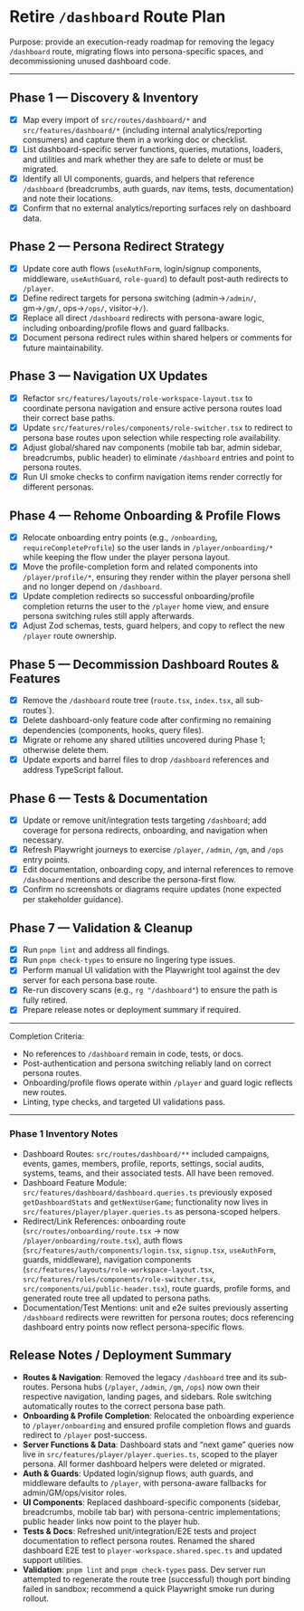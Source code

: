 # Retire `/dashboard` Route Plan

Purpose: provide an execution-ready roadmap for removing the legacy `/dashboard` route, migrating flows into persona-specific spaces, and decommissioning unused dashboard code.

---

## Phase 1 — Discovery & Inventory

- [x] Map every import of `src/routes/dashboard/*` and `src/features/dashboard/*` (including internal analytics/reporting consumers) and capture them in a working doc or checklist.
- [x] List dashboard-specific server functions, queries, mutations, loaders, and utilities and mark whether they are safe to delete or must be migrated.
- [x] Identify all UI components, guards, and helpers that reference `/dashboard` (breadcrumbs, auth guards, nav items, tests, documentation) and note their locations.
- [x] Confirm that no external analytics/reporting surfaces rely on dashboard data.

## Phase 2 — Persona Redirect Strategy

- [x] Update core auth flows (`useAuthForm`, login/signup components, middleware, `useAuthGuard`, `role-guard`) to default post-auth redirects to `/player`.
- [x] Define redirect targets for persona switching (admin→`/admin/`, gm→`/gm/`, ops→`/ops/`, visitor→`/`).
- [x] Replace all direct `/dashboard` redirects with persona-aware logic, including onboarding/profile flows and guard fallbacks.
- [x] Document persona redirect rules within shared helpers or comments for future maintainability.

## Phase 3 — Navigation UX Updates

- [x] Refactor `src/features/layouts/role-workspace-layout.tsx` to coordinate persona navigation and ensure active persona routes load their correct base paths.
- [x] Update `src/features/roles/components/role-switcher.tsx` to redirect to persona base routes upon selection while respecting role availability.
- [x] Adjust global/shared nav components (mobile tab bar, admin sidebar, breadcrumbs, public header) to eliminate `/dashboard` entries and point to persona routes.
- [x] Run UI smoke checks to confirm navigation items render correctly for different personas.

## Phase 4 — Rehome Onboarding & Profile Flows

- [x] Relocate onboarding entry points (e.g., `/onboarding`, `requireCompleteProfile`) so the user lands in `/player/onboarding/*` while keeping the flow under the player persona layout.
- [x] Move the profile-completion form and related components into `/player/profile/*`, ensuring they render within the player persona shell and no longer depend on `/dashboard`.
- [x] Update completion redirects so successful onboarding/profile completion returns the user to the `/player` home view, and ensure persona switching rules still apply afterwards.
- [x] Adjust Zod schemas, tests, guard helpers, and copy to reflect the new `/player` route ownership.

## Phase 5 — Decommission Dashboard Routes & Features

- [x] Remove the `/dashboard` route tree (`route.tsx`, `index.tsx`, all sub-routes`).
- [x] Delete dashboard-only feature code after confirming no remaining dependencies (components, hooks, query files).
- [x] Migrate or rehome any shared utilities uncovered during Phase 1; otherwise delete them.
- [x] Update exports and barrel files to drop `/dashboard` references and address TypeScript fallout.

## Phase 6 — Tests & Documentation

- [x] Update or remove unit/integration tests targeting `/dashboard`; add coverage for persona redirects, onboarding, and navigation when necessary.
- [x] Refresh Playwright journeys to exercise `/player`, `/admin`, `/gm`, and `/ops` entry points.
- [x] Edit documentation, onboarding copy, and internal references to remove `/dashboard` mentions and describe the persona-first flow.
- [x] Confirm no screenshots or diagrams require updates (none expected per stakeholder guidance).

## Phase 7 — Validation & Cleanup

- [x] Run `pnpm lint` and address all findings.
- [x] Run `pnpm check-types` to ensure no lingering type issues.
- [x] Perform manual UI validation with the Playwright tool against the dev server for each persona base route.
- [x] Re-run discovery scans (e.g., `rg "/dashboard"`) to ensure the path is fully retired.
- [x] Prepare release notes or deployment summary if required.

---

Completion Criteria:

- No references to `/dashboard` remain in code, tests, or docs.
- Post-authentication and persona switching reliably land on correct persona routes.
- Onboarding/profile flows operate within `/player` and guard logic reflects new routes.
- Linting, type checks, and targeted UI validations pass.

---

### Phase 1 Inventory Notes

- Dashboard Routes: `src/routes/dashboard/**` included campaigns, events, games, members, profile, reports, settings, social audits, systems, teams, and their associated tests. All have been removed.
- Dashboard Feature Module: `src/features/dashboard/dashboard.queries.ts` previously exposed `getDashboardStats` and `getNextUserGame`; functionality now lives in `src/features/player/player.queries.ts` as persona-scoped helpers.
- Redirect/Link References: onboarding route (`src/routes/onboarding/route.tsx` → now `/player/onboarding/route.tsx`), auth flows (`src/features/auth/components/login.tsx`, `signup.tsx`, `useAuthForm`, guards, middleware), navigation components (`src/features/layouts/role-workspace-layout.tsx`, `src/features/roles/components/role-switcher.tsx`, `src/components/ui/public-header.tsx`), route guards, profile forms, and generated route tree all updated to persona paths.
- Documentation/Test Mentions: unit and e2e suites previously asserting `/dashboard` redirects were rewritten for persona routes; docs referencing dashboard entry points now reflect persona-specific flows.

## Release Notes / Deployment Summary

- **Routes & Navigation**: Removed the legacy `/dashboard` tree and its sub-routes. Persona hubs (`/player`, `/admin`, `/gm`, `/ops`) now own their respective navigation, landing pages, and sidebars. Role switching automatically routes to the correct persona base path.
- **Onboarding & Profile Completion**: Relocated the onboarding experience to `/player/onboarding` and ensured profile completion flows and guards redirect to `/player` post-success.
- **Server Functions & Data**: Dashboard stats and “next game” queries now live in `src/features/player/player.queries.ts`, scoped to the player persona. All former dashboard helpers were deleted or migrated.
- **Auth & Guards**: Updated login/signup flows, auth guards, and middleware defaults to `/player`, with persona-aware fallbacks for admin/GM/ops/visitor roles.
- **UI Components**: Replaced dashboard-specific components (sidebar, breadcrumbs, mobile tab bar) with persona-centric implementations; public header links now point to the player hub.
- **Tests & Docs**: Refreshed unit/integration/E2E tests and project documentation to reflect persona routes. Renamed the shared dashboard E2E test to `player-workspace.shared.spec.ts` and updated support utilities.
- **Validation**: `pnpm lint` and `pnpm check-types` pass. Dev server run attempted to regenerate the route tree (successful) though port binding failed in sandbox; recommend a quick Playwright smoke run during rollout.
